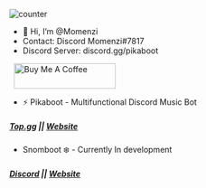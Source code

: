 
![counter](https://Momenzi.m.pipedream.net)
- 👋 Hi, I’m @Momenzi
- Contact: Discord Momenzi#7817
- Discord Server: discord.gg/pikaboot

<a href="https://www.buymeacoffee.com/momenzi" target="_tab"><img src="https://www.buymeacoffee.com/assets/img/custom_images/orange_img.png" alt="Buy Me A Coffee" style="height: 45px !important;width: 180px !important; margin: 0px 8px" /></a>
- ⚡ Pikaboot - Multifunctional Discord Music Bot
##### [Top.gg](https://top.gg/bot/784320458744791050) || [Website](https://pikaboot.xyz)

- Snomboot ❄️ - Currently In development
##### [Discord](https://discord.gg/pikaboot) || [Website](https://rajacord.xyz)
